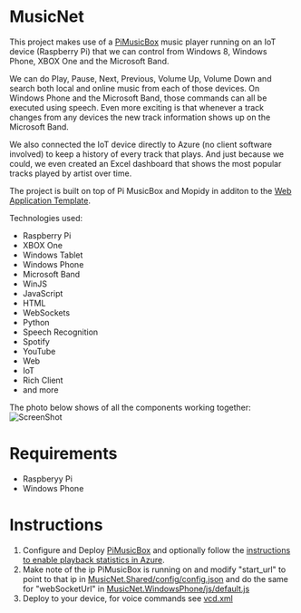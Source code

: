 MusicNet
========

This project makes use of a [PiMusicBox](http://pimusicbox.com/) music player running on an IoT device (Raspberry Pi) that we can control from Windows 8, Windows Phone, XBOX One and the Microsoft Band.

We can do Play, Pause, Next, Previous, Volume Up, Volume Down and search both local and online music from each of those devices. On Windows Phone and the Microsoft Band, those commands can all be executed using speech. Even more exciting is that whenever a track changes from any devices the new track information shows up on the Microsoft Band.

We also connected the IoT device directly to Azure (no client software involved) to keep a history of every track that plays. And just because we could, we even created an Excel dashboard that shows the most popular tracks played by artist over time. 

The project is built on top of Pi MusicBox and Mopidy in additon to the [Web Application Template](https://wat.codeplex.com/). 

Technologies used:

*	Raspberry Pi
*	XBOX One
*	Windows Tablet
*	Windows Phone
*	Microsoft Band
*	WinJS
*	JavaScript
*	HTML
*	WebSockets
*	Python
*	Speech Recognition
*	Spotify
*	YouTube
*	Web
*	IoT
*	Rich Client
*	and more 

The photo below shows of all the components working together:
![ScreenShot](http://i.imgur.com/6zVovli.jpg)

Requirements
============
* Raspberyy Pi
* Windows Phone

Instructions
============
1. Configure and Deploy [PiMusicBox](http://pimusicbox.com/) and optionally follow the [instructions to enable playback statistics in Azure](https://github.com/toolboc/MusicNet/tree/58df59bbec0c5ef58445ea588e1b8261dfd9af51/RaspberryPi/AzurePlaybackStatistics).
2. Make note of the ip PiMusicBox is running on and modify "start_url" to point to that ip in [MusicNet.Shared/config/config.json](https://github.com/toolboc/MusicNet/blob/58df59bbec0c5ef58445ea588e1b8261dfd9af51/MusicNet/WinUniversal/MusicNet/MusicNet.Shared/config/config.json) and do the same for "webSocketUrl" in [MusicNet.WindowsPhone/js/default.js](https://github.com/toolboc/MusicNet/blob/58df59bbec0c5ef58445ea588e1b8261dfd9af51/MusicNet/WinUniversal/MusicNet/MusicNet.WindowsPhone/js/default.js)
3. Deploy to your device, for voice commands see [vcd.xml](https://github.com/toolboc/MusicNet/blob/58df59bbec0c5ef58445ea588e1b8261dfd9af51/MusicNet/WinUniversal/MusicNet/MusicNet.WindowsPhone/vcd.xml)

